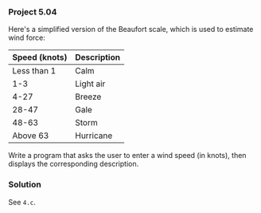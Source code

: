 ### Project 5.04
Here's a simplified version of the Beaufort scale, which is used to estimate
wind force:

| Speed (knots) | Description
| --- | --- |
| Less than 1 | Calm |
| 1-3 | Light air |
| 4-27 | Breeze |
| 28-47 | Gale |
| 48-63 | Storm |
| Above 63 | Hurricane |

Write a program that asks the user to enter a wind speed (in knots), then
displays the corresponding description.

### Solution 
See `4.c`.
